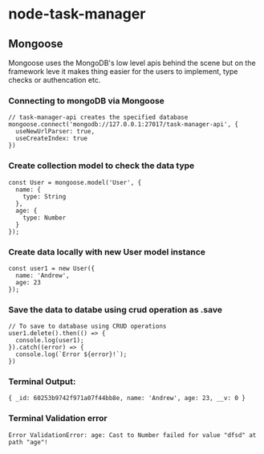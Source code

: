 # node-task-manager

## Mongoose

Mongoose uses the MongoDB's low level apis behind the scene but on the framework leve it makes thing easier for the users to implement, type checks or authencation etc.

### Connecting to mongoDB via Mongoose
```
// task-manager-api creates the specified database
mongoose.connect('mongodb://127.0.0.1:27017/task-manager-api', {
  useNewUrlParser: true,
  useCreateIndex: true
})
```

### Create collection model to check the data type
```
const User = mongoose.model('User', {
  name: {
    type: String
  },
  age: {
    type: Number
  }
});
```

### Create data locally with new User model instance
```
const user1 = new User({
  name: 'Andrew',
  age: 23
});
```

### Save the data to databe using crud operation as .save
```
// To save to database using CRUD operations
user1.delete().then(() => {
  console.log(user1);
}).catch((error) => {
  console.log(`Error ${error}!`);
})
```

### Terminal Output:
```
{ _id: 60253b9742f971a07f44bb8e, name: 'Andrew', age: 23, __v: 0 }
```
### Terminal Validation error
```
Error ValidationError: age: Cast to Number failed for value "dfsd" at path "age"!
```